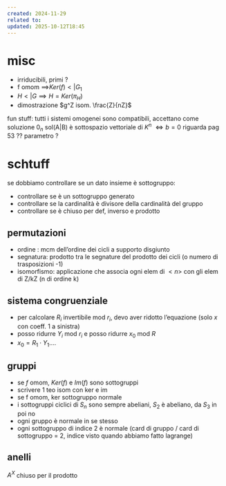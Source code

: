 ```yaml
---
created: 2024-11-29
related to:
updated: 2025-10-12T18:45
---
```

# misc
- irriducibili, primi ?
- f omom $\implies$$Ker(f) <| G_1$
- $H <| G \implies H = Ker(\pi_{H})$
- dimostrazione $g^Z isom. \frac{Z}{nZ}$

fun stuff:
tutti i sistemi omogenei sono compatibili, accettano come soluzione $0_n$
sol(A|B) è sottospazio vettoriale  di $K^n$ $\iff b = 0$
riguarda pag 53 ?? parametro ?
# schtuff
se dobbiamo controllare se un dato insieme è sottogruppo:
- controllare se è un sottogruppo generato
- controllare se la cardinalità è divisore della cardinalità del gruppo
- controllare se è chiuso per def, inverso e prodotto
## permutazioni
- ordine : mcm dell’ordine dei cicli a supporto disgiunto
- segnatura: prodotto tra le segnature del prodotto dei cicli (o numero di trasposizioni -1)
- isomorfismo: applicazione che associa ogni elem di $<n>$ con gli elem di Z/kZ (n di ordine k)
## sistema congruenziale 
- per calcolare $R_i$ invertibile mod $r_i$, devo aver ridotto l’equazione (solo $x$ con coeff. 1 a sinistra)
- posso ridurre $Y_i$ mod $r_i$ e posso ridurre $x_0$ mod $R$
- $x_0 = R_1 \cdot Y_1 ….$
## gruppi
- se $f$ omom, $Ker(f)$ e $Im(f)$ sono sottogruppi
- scrivere 1 teo isom con ker e im
- se f omom, ker sottogruppo normale
- i sottogruppi ciclici di $S_n$ sono sempre abeliani, $S_2$ è abeliano, da $S_3$ in poi no
- ogni gruppo è normale in se stesso 
- ogni sottogruppo di indice 2 è normale (card di gruppo / card di sottogruppo = 2, indice visto quando abbiamo fatto lagrange)
## anelli
$A^X$ chiuso per il prodotto


